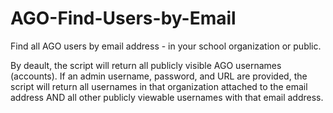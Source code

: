 # AGO-Find-Users-by-Email
Find all AGO users by email address - in your school organization or public.

By deault, the script will return all publicly visible AGO usernames (accounts). If an admin username, password, and URL are provided, the script will return all usernames in that organization attached to the email address AND all other publicly viewable usernames with that email address.
